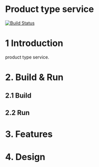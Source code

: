 # Product type service
[![Build Status](https://travis-ci.org/reactivesw/producttype.svg?branch=master)](https://travis-ci.org/reactivesw/producttype)

# 1 Introduction
product type service.
 
# 2. Build & Run
## 2.1 Build
 
## 2.2 Run
 
# 3. Features
 
# 4. Design



